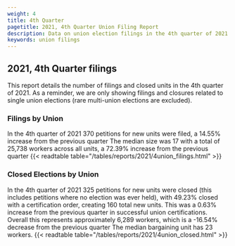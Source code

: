 ```yaml
---
weight: 4
title: 4th Quarter
pagetitle: 2021, 4th Quarter Union Filing Report
description: Data on union election filings in the 4th quarter of 2021
keywords: union filings
---
```


## 2021, 4th Quarter filings

This report details the number of filings and closed units in the 4th quarter of 2021. As a reminder, we are only showing filings and closures related to single union elections (rare multi-union elections are excluded).

### Filings by Union
In the 4th quarter of 2021 370 petitions for new units were filed, a 14.55% increase from the previous quarter The median size was 17 with a total of 25,738 workers across all units, a 72.39% increase from the previous quarter
{{< readtable table="/tables/reports/2021/4union_filings.html" >}}

### Closed Elections by Union
In the 4th quarter of 2021 325 petitions for new units were closed (this includes petitions where no election was ever held), with 49.23% closed with a certification order, creating 160 total new units. This was a 0.63% increase from the previous quarter in successful union certifications. Overall this represents approximately 6,289 workers, which is a -16.54% decrease from the previous quarter The median bargaining unit has 23 workers.
{{< readtable table="/tables/reports/2021/4union_closed.html" >}}
